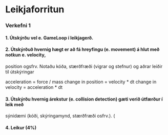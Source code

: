 # Leikjaforritun

### Verkefni 1

#### 1. Útskýrðu vel e. GameLoop í leikjagerð.

#### 2. Útskýrðuð hvernig hægt er að fá hreyfingu (e. movement) á hlut með notkun e. velocity,
position ogsfrv. Notaðu kóða, stærðfræði (vigrar og stefnur) og aðrar leiðir til
útskýringar


acceleration = force / mass
change in position = velocity * dt
change in velocity = acceleration * dt

#### 3. Útskýrðu hvernig árekstur (e. collision detection) gæti verið útfærður í leik með
sýnidæmi (kóði, skýringamynd, stærðfræði osfrv.). (

#### 4. Leikur (4%)
